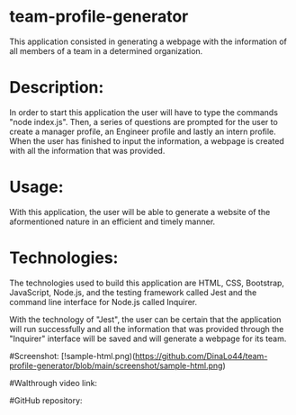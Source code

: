 # team-profile-generator

This application consisted in generating a webpage with the information of all members of a team in a determined organization.

# Description:
In order to start this application the user will have to type the commands "node index.js". Then, a series of questions are prompted for the user to create a manager profile, an Engineer profile and lastly an intern profile. When the user has finished to input the information, a webpage is created with all the information that was provided.

# Usage:
With this application, the user will be able to generate a website of the aformentioned nature in an efficient and timely manner. 

# Technologies:
The technologies used to build this application are HTML, CSS, Bootstrap, JavaScript, Node.js, and the testing framework called Jest and the command line interface for Node.js called Inquirer.

With the technology of "Jest", the user can be certain that the application will run successfully and all the information that was provided through the "Inquirer" interface will be saved and will generate a webpage for its team.

#Screenshot:
[!sample-html.png)(https://github.com/DinaLo44/team-profile-generator/blob/main/screenshot/sample-html.png)


#Walthrough video link:


#GitHub repository:


